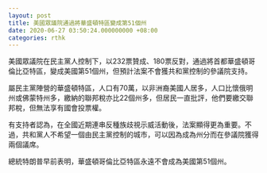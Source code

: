 ```yaml
---
layout: post
title: 美國眾議院通過將華盛頓特區變成第51個州
date: 2020-06-27 03:50:24.000000000 +08:00
categories: rthk
---
```


美國眾議院在民主黨人控制下，以232票贊成、180票反對，通過將首都華盛頓哥倫比亞特區，變成美國第51個州，但預計法案不會獲共和黨控制的參議院支持。

屬民主黨陣營的華盛頓特區，人口有70萬，以非洲裔美國人居多，人口比懷俄明州或佛蒙特州多，繳納的聯邦稅亦比22個州多，但居民一直批評，他們要繳交聯邦稅，但無法享有國會投票權。

有支持者認為，在全國近期連串反種族歧視示威活動後，法案顯得更為重要。不過，共和黨人不希望一個由民主黨控制的城市，可以因為成為州分而在參議院獲得兩個議席。

總統特朗普早前表明，華盛頓哥倫比亞特區永遠不會成為美國第51個州。
